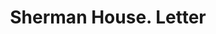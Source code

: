 ---
doi: 10.7916/D8MK7QV1
date_other: '1890'
date_other_textual: 1890-1899
form: correspondence
genre:
- Letters (correspondence)
name:
- Sherman House
object_in_context_url: https://biggert.cul.columbia.edu/items/view/ave_biggert_00247
subject_hierarchical_geographic:
- Chicago, Illinois, United States
subject_name:
- Sherman House
title: Sherman House. Letter
sort_title: Sherman House. Letter
call_number: ave_biggert_00247
coordinates:
- 41.83694444444445,-87.68472222222222
pid: ave_biggert_00247
identifiers: ave_biggert_00247
thumbnail: false
permalink: /biggert/ave_biggert_00247/
layout: iiif-image-page
---